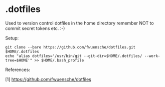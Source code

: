 # .dotfiles

Used to version control dotfiles in the home directory remember NOT to commit secret tokens etc. :-)

Setup:

```
git clone --bare https://github.com/fwuensche/dotfiles.git $HOME/.dotfiles
echo "alias dotfiles='/usr/bin/git --git-dir=$HOME/.dotfiles/ --work-tree=$HOME'" >> $HOME/.bash_profile
```

References:

  [1] https://github.com/fwuensche/dotfiles
